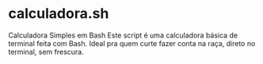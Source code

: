 # calculadora.sh
 Calculadora Simples em Bash  Este script é uma calculadora básica de terminal feita com Bash. Ideal pra quem curte fazer conta na raça, direto no terminal, sem frescura.
